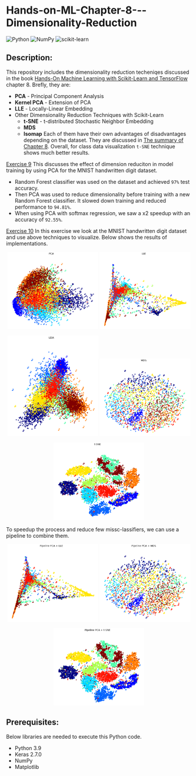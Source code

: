 # Hands-on-ML-Chapter-8---Dimensionality-Reduction

![Python](https://img.shields.io/badge/python-3670A0?style=for-the-badge&logo=python&logoColor=ffdd54)
![NumPy](https://img.shields.io/badge/numpy-%23013243.svg?style=for-the-badge&logo=numpy&logoColor=white)
![scikit-learn](https://img.shields.io/badge/scikit--learn-%23F7931E.svg?style=for-the-badge&logo=scikit-learn&logoColor=white)

## Description:
This repository includes the dimensionality reduction techeniqes discussed in the book [Hands-On Machine Learning with Scikit-Learn and TensorFlow](https://www.knowledgeisle.com/wp-content/uploads/2019/12/2-Aur%C3%A9lien-G%C3%A9ron-Hands-On-Machine-Learning-with-Scikit-Learn-Keras-and-Tensorflow_-Concepts-Tools-and-Techniques-to-Build-Intelligent-Systems-O%E2%80%99Reilly-Media-2019.pdf) chapter 8. Brefly, they are:
- **PCA** - Principal Component Analysis
- **Kernel PCA** - Extension of PCA
- **LLE** - Locally-Linear Embedding
- Other Dimensionality Reduction Techniques with Scikit-Learn
    - **t-SNE** - t-distributed Stochastic Neighbor Embedding
    - **MDS**
    - **Isomap**
Each of them have their own advantages of disadvantages depending on the dataset. They are discussed in [The summary of Chapter 8](https://github.com/buddhika159/Hands-on-ML-Chapter-8---Dimensionality-Reduction/blob/d5e413bc21ac61e87c9f6d14838ca68c8bb9f60d/Dimensionality%20Reduction%20Techniques%20Comparison.ipynb). Overall, for class data visualization `t-SNE` technique shows much better results. 


[Exercise 9](https://github.com/buddhika159/Hands-on-ML-Chapter-8---Dimensionality-Reduction/blob/4d6a0af9781cd8aca0837c3195442fdbd128b3ec/Exercise%209%20Effect%20of%20using%20PCA%20in%20model%20training.ipynb) 
This discusses the effect of dimension reduciton in model training by using PCA for the MNIST handwritten digit dataset.
- Random Forest classifier was used on the dataset and achieved `97%` test accuracy.
- Then PCA was used to reduce dimensionality before training with a new Random Forest classifier. It slowed down training and reduced performance to `94.81%`.
- When using PCA with softmax regression, we saw a x2 speedup with an accuracy of `92.55%`.


[Exercise 10](https://github.com/buddhika159/Hands-on-ML-Chapter-8---Dimensionality-Reduction/blob/4d6a0af9781cd8aca0837c3195442fdbd128b3ec/Exercise%2010%20PCA+t-SNE%20to%20reduce%20the%20MNIST%20dataset.ipynb)
In this exercise we look at the MNIST handwritten digit dataset and use above techniques to visualize. Below shows the results of implementations. 

<p align="middle">
  <img src="images/MNIST PCA.png" width="49%" />
  <img src="images/MNIST LLE.png" width="49%" /> 
</p>

<p align="middle">
  <img src="images/MNIST LDA.png" width="49%" />
  <img src="images/MNIST MDS.png" width="49%" /> 
</p>

<p align="middle">
  <img src="images/MNIST t-SNE.png" width="49%" />
</p>

To speedup the process and reduce few missc-lassifiers, we can use a pipeline to combine them.

<p align="middle">
  <img src="images/MNIST Pipeline PCA + LLE.png" width="49%" />
  <img src="images/MNIST Pipeline PCA + MDS.png" width="49%" /> 
</p>

<p align="middle">
  <img src="images/MNIST Pipeline PCA + t-SNE.png" width="49%" />
</p>



## Prerequisites:
Below libraries are needed to execute this Python code.
- Python 3.9
- Keras 2.7.0
- NumPy
- Matplotlib



